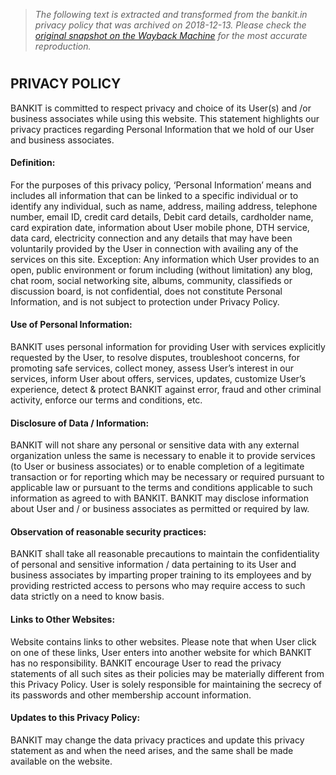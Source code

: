 > *The following text is extracted and transformed from the bankit.in privacy policy that was archived on 2018-12-13. Please check the [original snapshot on the Wayback Machine](https://web.archive.org/web/20181213032515id_/https%3A//www.bankit.in/privacy) for the most accurate reproduction.*

# 

## PRIVACY POLICY

BANKIT is committed to respect privacy and choice of its User(s) and /or business associates while using this website. This statement highlights our privacy practices regarding Personal Information that we hold of our User and business associates.

#### Definition:

For the purposes of this privacy policy, ‘Personal Information’ means and includes all information that can be linked to a specific individual or to identify any individual, such as name, address, mailing address, telephone number, email ID, credit card details, Debit card details, cardholder name, card expiration date, information about User mobile phone, DTH service, data card, electricity connection and any details that may have been voluntarily provided by the User in connection with availing any of the services on this site. Exception: Any information which User provides to an open, public environment or forum including (without limitation) any blog, chat room, social networking site, albums, community, classifieds or discussion board, is not confidential, does not constitute Personal Information, and is not subject to protection under Privacy Policy.

#### Use of Personal Information:

BANKIT uses personal information for providing User with services explicitly requested by the User, to resolve disputes, troubleshoot concerns, for promoting safe services, collect money, assess User’s interest in our services, inform User about offers, services, updates, customize User’s experience, detect & protect BANKIT against error, fraud and other criminal activity, enforce our terms and conditions, etc.

#### Disclosure of Data / Information:

BANKIT will not share any personal or sensitive data with any external organization unless the same is necessary to enable it to provide services (to User or business associates) or to enable completion of a legitimate transaction or for reporting which may be necessary or required pursuant to applicable law or pursuant to the terms and conditions applicable to such information as agreed to with BANKIT. BANKIT may disclose information about User and / or business associates as permitted or required by law.

#### Observation of reasonable security practices:

BANKIT shall take all reasonable precautions to maintain the confidentiality of personal and sensitive information / data pertaining to its User and business associates by imparting proper training to its employees and by providing restricted access to persons who may require access to such data strictly on a need to know basis.

#### Links to Other Websites:

Website contains links to other websites. Please note that when User click on one of these links, User enters into another website for which BANKIT has no responsibility. BANKIT encourage User to read the privacy statements of all such sites as their policies may be materially different from this Privacy Policy. User is solely responsible for maintaining the secrecy of its passwords and other membership account information.

#### Updates to this Privacy Policy:

BANKIT may change the data privacy practices and update this privacy statement as and when the need arises, and the same shall be made available on the website.
